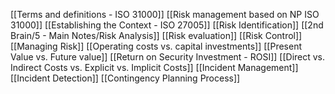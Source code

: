 [[Terms and definitions - ISO 31000]]
[[Risk management based on NP ISO 31000]]
[[Establishing the Context - ISO 27005]]
[[Risk Identification]]
[[2nd Brain/5 - Main Notes/Risk Analysis]]
[[Risk evaluation]]
[[Risk Control]]
[[Managing Risk]]
[[Operating costs vs. capital investments]]
[[Present Value vs. Future value]]
[[Return on Security Investment - ROSI]]
[[Direct vs. Indirect Costs vs. Explicit vs. Implicit Costs]]
[[Incident Management]]
[[Incident Detection]]
[[Contingency Planning Process]]
